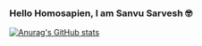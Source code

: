 ### Hello Homosapien, I am Sanvu Sarvesh 🤓

[![Anurag's GitHub stats](https://github-readme-stats.vercel.app/api?username=SanvuSarvesh)](https://github.com/SanvuSarvesh/github-readme-stats)
<!--
**SanvuSarvesh/SanvuSarvesh** is a ✨ _special_ ✨ repository because its `README.md` (this file) appears on your GitHub profile.


